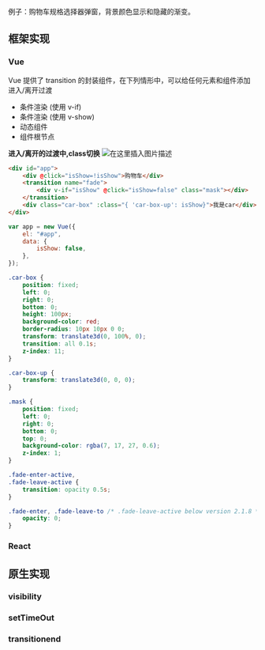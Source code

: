 例子：购物车规格选择器弹窗，背景颜色显示和隐藏的渐变。

## 框架实现

### Vue

Vue 提供了 transition 的封装组件，在下列情形中，可以给任何元素和组件添加进入/离开过渡  
 - 条件渲染 (使用 v-if)
 - 条件渲染 (使用 v-show)
 - 动态组件
 - 组件根节点
 
**进入/离开的过渡中,class切换**
![在这里插入图片描述](https://img-blog.csdnimg.cn/ef062398341644f1a7258b55587752cf.png?x-oss-process=image/watermark,type_d3F5LXplbmhlaQ,shadow_50,text_Q1NETiBAd2VpeGluXzM5OTgxNjcx,size_20,color_FFFFFF,t_70,g_se,x_16)

```html
<div id="app">
    <div @click="isShow=!isShow">购物车</div>
    <transition name="fade">
        <div v-if="isShow" @click="isShow=false" class="mask"></div>
    </transition>
    <div class="car-box" :class="{ 'car-box-up': isShow}">我是car</div>
</div>
```

```js
var app = new Vue({
    el: "#app",
    data: {
        isShow: false,
    },
});
```

```css
.car-box {
    position: fixed;
    left: 0;
    right: 0;
    bottom: 0;
    height: 100px;
    background-color: red;
    border-radius: 10px 10px 0 0;
    transform: translate3d(0, 100%, 0);
    transition: all 0.1s;
    z-index: 11;
}

.car-box-up {
    transform: translate3d(0, 0, 0);
}

.mask {
    position: fixed;
    left: 0;
    right: 0;
    bottom: 0;
    top: 0;
    background-color: rgba(7, 17, 27, 0.6);
    z-index: 1;
}

.fade-enter-active,
.fade-leave-active {
    transition: opacity 0.5s;
}

.fade-enter, .fade-leave-to /* .fade-leave-active below version 2.1.8 */ {
    opacity: 0;
}
```

### React


## 原生实现

### visibility

### setTimeOut

### transitionend